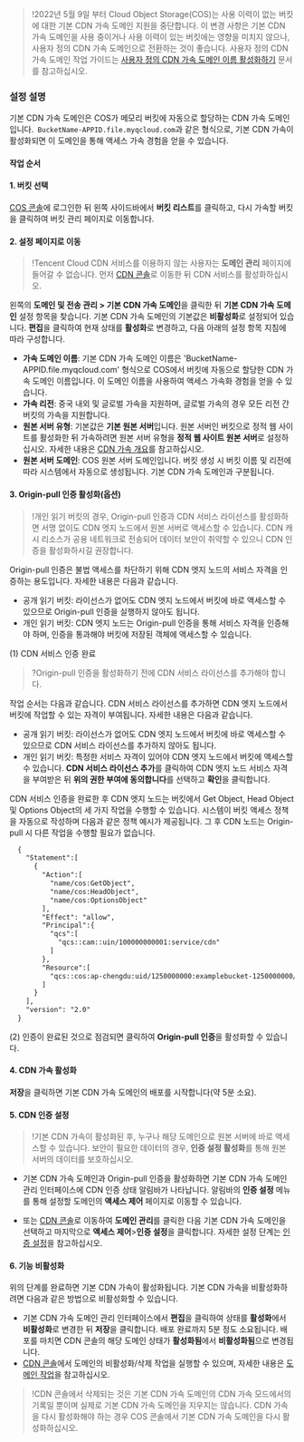 >!2022년 5월 9일 부터 Cloud Object Storage(COS)는 사용 이력이 없는 버킷에 대한 기본 CDN 가속 도메인 지원을 중단합니다. 이 변경 사항은 기본 CDN 가속 도메인을 사용 중이거나 사용 이력이 있는 버킷에는 영향을 미치지 않으나, 사용자 정의 CDN 가속 도메인으로 전환하는 것이 좋습니다. 사용자 정의 CDN 가속 도메인 작업 가이드는 [사용자 정의 CDN 가속 도메인 이름 활성화하기](https://intl.cloud.tencent.com/document/product/436/31506) 문서를 참고하십시오.

### 설정 설명

기본 CDN 가속 도메인은 COS가 메모리 버킷에 자동으로 할당하는 CDN 가속 도메인입니다.` BucketName-APPID.file.myqcloud.com`과 같은 형식으로, 기본 CDN 가속이 활성화되면 이 도메인을 통해 액세스 가속 경험을 얻을 수 있습니다.

#### 작업 순서

#### 1. 버킷 선택
[COS 콘솔](https://console.cloud.tencent.com/cos5)에 로그인한 뒤 왼쪽 사이드바에서 **버킷 리스트**를 클릭하고, 다시 가속할 버킷을 클릭하여 버킷 관리 페이지로 이동합니다.

#### 2. 설정 페이지로 이동
>!Tencent Cloud CDN 서비스를 이용하지 않는 사용자는 **도메인 관리** 페이지에 들어갈 수 없습니다. 먼저 [CDN 콘솔](https://console.cloud.tencent.com/cdn)로 이동한 뒤 CDN 서비스를 활성화하십시오.

왼쪽의 **도메인 및 전송 관리 > 기본 CDN 가속 도메인**을 클릭한 뒤 **기본 CDN 가속 도메인** 설정 항목을 찾습니다. 기본 CDN 가속 도메인의 기본값은 **비활성화**로 설정되어 있습니다. **편집**을 클릭하여 현재 상태를 **활성화**로 변경하고, 다음 아래의 설정 항목 지침에 따라 구성합니다.

 - **가속 도메인 이름**: 기본 CDN 가속 도메인 이름은 'BucketName-APPID.file.myqcloud.com' 형식으로 COS에서 버킷에 자동으로 할당한 CDN 가속 도메인 이름입니다. 이 도메인 이름을 사용하여 액세스 가속화 경험을 얻을 수 있습니다.
 - **가속 리전**: 중국 내외 및 글로벌 가속을 지원하며, 글로벌 가속의 경우 모든 리전 간 버킷의 가속을 지원합니다.
 - **원본 서버 유형**: 기본값은 **기본 원본 서버**입니다. 원본 서버인 버킷으로 정적 웹 사이트를 활성화한 뒤 가속하려면 원본 서버 유형을 **정적 웹 사이트 원본 서버**로 설정하십시오. 자세한 내용은 [CDN 가속 개요](https://intl.cloud.tencent.com/document/product/436/18669)를 참고하십시오.
 - **원본 서버 도메인**: COS 원본 서버 도메인입니다. 버킷 생성 시 버킷 이름 및 리전에 따라 시스템에서 자동으로 생성됩니다. 기본 CDN 가속 도메인과 구분됩니다.

#### 3. Origin-pull 인증 활성화(옵션)

>!개인 읽기 버킷의 경우, Origin-pull 인증과 CDN 서비스 라이선스를 활성화하면 서명 없이도 CDN 엣지 노드에서 원본 서버로 액세스할 수 있습니다. CDN 캐시 리소스가 공용 네트워크로 전송되어 데이터 보안이 취약할 수 있으니 CDN 인증을 활성화하시길 권장합니다.

Origin-pull 인증은 불법 액세스를 차단하기 위해 CDN 엣지 노드의 서비스 자격을 인증하는 용도입니다. 자세한 내용은 다음과 같습니다.
- 공개 읽기 버킷: 라이선스가 없어도 CDN 엣지 노드에서 버킷에 바로 액세스할 수 있으므로 Origin-pull 인증을 실행하지 않아도 됩니다.
- 개인 읽기 버킷: CDN 엣지 노드는 Origin-pull 인증을 통해 서비스 자격을 인증해야 하며, 인증을 통과해야 버킷에 저장된 객체에 액세스할 수 있습니다.


(1) CDN 서비스 인증 완료

>?Origin-pull 인증을 활성화하기 전에 CDN 서비스 라이선스를 추가해야 합니다.

작업 순서는 다음과 같습니다.
CDN 서비스 라이선스를 추가하면 CDN 엣지 노드에서 버킷에 작업할 수 있는 자격이 부여됩니다. 자세한 내용은 다음과 같습니다.
- 공개 읽기 버킷: 라이선스가 없어도 CDN 엣지 노드에서 버킷에 바로 액세스할 수 있으므로 CDN 서비스 라이선스를 추가하지 않아도 됩니다.
- 개인 읽기 버킷: 특정한 서비스 자격이 있어야 CDN 엣지 노드에서 버킷에 액세스할 수 있습니다. **CDN 서비스 라이선스 추가**를 클릭하여 CDN 엣지 노드 서비스 자격을 부여받은 뒤 **위의 권한 부여에 동의합니다**를 선택하고 **확인**을 클릭합니다.

CDN 서비스 인증을 완료한 후 CDN 엣지 노드는 버킷에서 Get Object, Head Object 및 Options Object의 세 가지 작업을 수행할 수 있습니다. 시스템이 버킷 액세스 정책을 자동으로 작성하며 다음과 같은 정책 예시가 제공됩니다. 그 후 CDN 노드는 Origin-pull 시 다른 작업을 수행할 필요가 없습니다.

```xml
  {
    "Statement":[
      {
        "Action":[
          "name/cos:GetObject",
          "name/cos:HeadObject",
          "name/cos:OptionsObject"
        ],
        "Effect": "allow",
        "Principal":{
          "qcs":[
            "qcs::cam::uin/100000000001:service/cdn"
          ]
        },
        "Resource":[
          "qcs::cos:ap-chengdu:uid/1250000000:examplebucket-1250000000/*"
        ]
      }
    ],
    "version": "2.0"
  }
```

(2) 인증이 완료된 것으로 점검되면 클릭하여 **Origin-pull 인증**을 활성화할 수 있습니다.




#### 4. CDN 가속 활성화
**저장**을 클릭하면 기본 CDN 가속 도메인의 배포를 시작합니다(약 5분 소요).

#### 5. CDN 인증 설정

>!기본 CDN 가속이 활성화된 후, 누구나 해당 도메인으로 원본 서버에 바로 액세스할 수 있습니다. 보안이 필요한 데이터의 경우, **인증 설정 활성화**를 통해 원본 서버의 데이터를 보호하십시오.

 - 기본 CDN 가속 도메인과 Origin-pull 인증을 활성화하면 기본 CDN 가속 도메인 관리 인터페이스에 CDN 인증 상태 알림바가 나타납니다. 알림바의 **인증 설정** 메뉴를 통해 설정할 도메인의 **액세스 제어** 페이지로 이동할 수 있습니다.

 - 또는 [CDN 콘솔](https://console.cloud.tencent.com/cdn)로 이동하여 **도메인 관리**를 클릭한 다음 기본 CDN 가속 도메인을 선택하고 마지막으로 **액세스 제어**>**인증 설정**을 클릭합니다. 자세한 설정 단계는 [인증 설정](https://intl.cloud.tencent.com/document/product/228/35237)을 참고하십시오.

#### 6. 기능 비활성화

위의 단계를 완료하면 기본 CDN 가속이 활성화됩니다. 기본 CDN 가속을 비활성화하려면 다음과 같은 방법으로 비활성화할 수 있습니다.

- 기본 CDN 가속 도메인 관리 인터페이스에서 **편집**을 클릭하여 상태를 **활성화**에서 **비활성화**로 변경한 뒤 **저장**을 클릭합니다. 배포 완료까지 5분 정도 소요됩니다. 배포를 마치면 CDN 콘솔의 해당 도메인 상태가 **활성화됨**에서 **비활성화됨**으로 변경됩니다.
- [CDN 콘솔](https://console.cloud.tencent.com/cdn)에서 도메인의 비활성화/삭제 작업을 실행할 수 있으며, 자세한 내용은 [도메인 작업](https://intl.cloud.tencent.com/document/product/228/5736)을 참고하십시오.



>!CDN 콘솔에서 삭제되는 것은 기본 CDN 가속 도메인의 CDN 가속 모드에서의 기록일 뿐이며 실제로 기본 CDN 가속 도메인을 지우지는 않습니다. CDN 가속을 다시 활성화해야 하는 경우 COS 콘솔에서 기본 CDN 가속 도메인을 다시 활성화하십시오.
>


